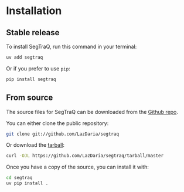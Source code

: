 # Installation

## Stable release

To install SegTraQ, run this command in your terminal:

```sh
uv add segtraq
```

Or if you prefer to use `pip`:

```sh
pip install segtraq
```

## From source

The source files for SegTraQ can be downloaded from the [Github repo](https://github.com/LazDaria/segtraq).

You can either clone the public repository:

```sh
git clone git://github.com/LazDaria/segtraq
```

Or download the [tarball](https://github.com/LazDaria/segtraq/tarball/master):

```sh
curl -OJL https://github.com/LazDaria/segtraq/tarball/master
```

Once you have a copy of the source, you can install it with:

```sh
cd segtraq
uv pip install .
```
